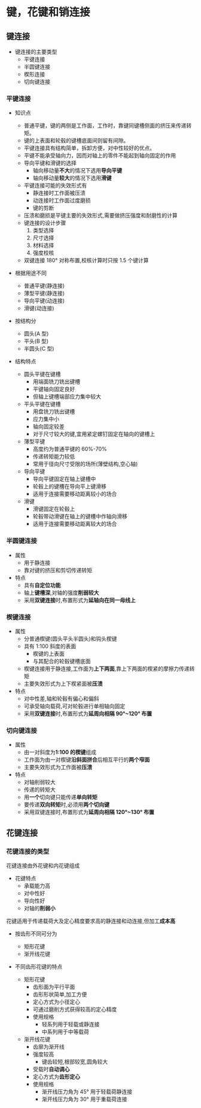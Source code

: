 <!--
 * @Author: your name
 * @Date: 2019-10-15 09:33:50
 * @LastEditTime: 2019-11-01 17:21:43
 * @LastEditors: Please set LastEditors
 * @Description: In User Settings Edit
 * @FilePath: \Chapter_3\notes_3.md
 -->

# 键，花键和销连接

## 键连接

- 键连接的主要类型
  - 平键连接
  - 半圆键连接
  - 楔形连接
  - 切向键连接

### 平键连接

- 知识点

  - 普通平键，键的两侧是工作面，工作时，靠键同键槽侧面的挤压来传递转矩。
  - 键的上表面和轮毂的键槽底面间则留有间隙。
  - 平键连接具有结构简单，拆卸方便，对中性较好的优点。
  - 平键不能承受轴向力，因而对轴上的零件不能起到轴向固定的作用
  - 导向平键和滑键的选择
    - 轴向移动量**不大**的情况下选用**导向平键**
    - 轴向移动量**较大**的情况下选用**滑键**
  - 平键连接可能的失效形式有
    - 静连接时工作面被压溃
    - 动连接时工作面过度磨损
    - 键的剪断
  - 压溃和磨损是平键主要的失效形式,需要做挤压强度和耐磨性的计算
  - 键连接的设计步骤
    1. 类型选择
    2. 尺寸选择
    3. 材料选择
    4. 强度校核
  - 双键连接 180° 对称布置,校核计算时只按 1.5 个键计算

- 根据用途不同

  - 普通平键(静连接)
  - 薄型平键(静连接)
  - 导向平键(动连接)
  - 滑键(动连接)

- 按结构分

  - 圆头(A 型)
  - 平头(B 型)
  - 半圆头(C 型)

- 结构特点
  - 圆头平键在键槽
    - 用端面铣刀铣出键槽
    - 平键轴向固定良好
    - 但轴上键槽端部应力集中较大
  - 平头平键在键槽
    - 用盘铣刀铣出键槽
    - 应力集中小
    - 轴向固定较差
    - 对于尺寸较大的键,宜用紧定螺钉固定在轴向的键槽上
  - 薄型平键
    - 高度约为普通平键的 60%-70%
    - 传递转矩能力较低
    - 常用于径向尺寸受限的场所(薄壁结构,空心轴)
  - 导向平键
    - 导向平键固定在轴上键槽中
    - 轮毂上的键槽在导向平上键滑移
    - 适用于连接需要移动距离较小的场合
  - 滑键
    - 滑键固定在轮毂上
    - 轮毂带动滑键在轴上的键槽中作轴向滑移
    - 适用于连接需要移动距离较大的场合

### 半圆键连接

- 属性
  - 用于静连接
  - 靠对键的挤压和剪切传递转矩
- 特点
  - 具有**自定位功能**
  - 轴上**键槽深**,对轴的强度**削弱较大**
  - 采用**双键连接**时,布置形式为**延轴向在同一母线上**

### 楔键连接

- 属性
  - 分普通楔键(圆头平头半圆头)和钩头楔键
  - 具有 1:100 斜度的表面
    - 楔键的上表面
    - 与其配合的轮毂键槽底面
  - 楔键连接用于静连接,工作面为**上下两面**,靠上下两面的楔紧的摩擦力传递转矩
  - 主要失效形式为上下楔紧面被**压溃**
- 特点
  - 对中性差,轴和轮毂有偏心和偏斜
  - 可承受轴向载荷,可对轮毂进行单相轴向固定
  - 采用**双键连接**时,布置形式为**延周向相隔 90°~120° 布置**

### 切向键连接

- 属性
  - 由一对斜度为**1:100 的楔键**组成
  - 工作面为由一对楔键**沿斜面拼合**后相互平行的**两个窄面**
  - 主要失效形式为工作面被**压溃**
- 特点
  - 对轴削弱较大
  - 传递的转矩大
  - 用**一个**切向键只能传递**单向转矩**
  - 要传递**双向转矩**时,必须用**两个切向键**
  - 采用双键连接时,布置形式为**延周向相隔 120°~130° 布置**

## 花键连接

### 花键连接的类型

花键连接由外花键和内花键组成

- 花键特点
  - 承载能力高
  - 对中性好
  - 导向性好
  - 对轴的**削弱小**

花键适用于传递载荷大及定心精度要求高的静连接和动连接,但加工**成本高**

- 按齿形不同可分为

  - 矩形花键
  - 渐开线花键

- 不同齿形花键的特点
  - 矩形花键
    - 齿形面为平行平面
    - 齿形形状简单,加工方便
    - 定心方式为小径定心
    - 可通过磨削方式获得较高的定心精度
    - 使用规格
      - 轻系列用于轻载或静连接
      - 中系列用于中等载荷
  - 渐开线花键
    - 齿廓为渐开线
    - 强度较高
      - 键齿较短,根部较宽,圆角较大
    - 受载时**自动调心**
    - 定心方式为**齿形定心**
    - 使用规格
      - 渐开线压力角为 45° 用于轻载荷静连接
      - 渐开线压力角为 30° 用于重载荷连接
